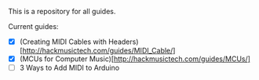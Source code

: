 This is a repository for all guides.

Current guides:

- [X] (Creating MIDI Cables with Headers)[http://hackmusictech.com/guides/MIDI_Cable/]
- [X] (MCUs for Computer Music)[http://hackmusictech.com/guides/MCUs/]
- [ ] 3 Ways to Add MIDI to Arduino